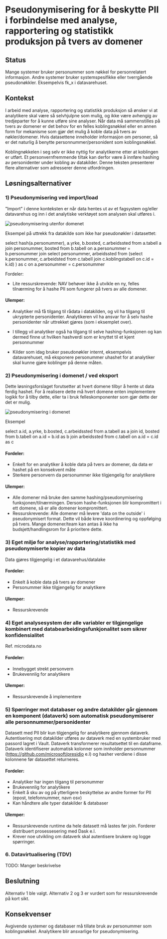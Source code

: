 # Pseudonymisering for å beskytte PII i forbindelse med analyse, rapportering og statistikk produksjon på tvers av domener

## Status

Mange systemer bruker personummer som nøkkel for personrelatert informasjon. Andre systemer bruker systemspesifikke eller tverrgående pseudonøkkler. Eksempelvis fk_x i datavarehuset.

## Kontekst

I arbeid med analyse, rapportering og statistikk produksjon så ønsker vi at analytikere skal være så selvhjulpne som mulig, og ikke være avhengig av tredjeparter for å kunne utføre sine analyser. Når data må sammenstilles på tvers av domener er det behov for en felles koblingsnøkkel eller en annen form for mekanisme som gjør det mulig å koble data på tvers av nøkler/domener. Hvis datasettene inneholder informasjon om personer, så er det naturlig å benytte personnummer/personident som koblingsnøkkel. 

Koblingnøkkelen i seg selv er ikke nyttig for analytikerne etter at koblingen er utført. Et personvernfremmende tiltak kan derfor være å innføre hashing av personidenter under kobling av datakilder. Denne teksten presenterer flere alternativer som adresserer denne utfordringen.

## Løsningsalternativer


### 1) Pseudonymisering ved import/load

"Import" i denne konteksten er når data hentes ut av et fagsystem og/eller datavarehus og inn i det analytiske verktøyet som analysen skal utføres i.

![pseudonymisering utenfor domenet](adr_koblingsnøkkel_utenfor_domenet.png)

Eksempel på uttrekk fra datakilde som ikke har pseudonøkler i datasettet:

select hash(a.personummer), a.yrke, b.bosted, c.arbeidssted 
from a.tabell a
join personummer, bosted from b.tabell on a.personummer = b.personummer
join select personummer, arbeidssted from 
(select k.personummer, c.arbeidsted 
from c.tabell
join c.koblingstabell on c.id = k.id)
) as c on a.personummer = c.personummer


Fordeler:

* Lite ressurskrevende: NAV behøver ikke å utvikle en ny, felles tilnærming for å hashe PII som fungerer på tvers av alle domener.

#### Ulemper:

* Analytiker må få tilgang til rådata i datakilden, og vil ha tilgang til ukrypterte personidenter. Analytikeren vil ha ansvar for å selv hashe personidenter når uttrekket gjøres (som i eksemplet over). 

* I tillegg vil analytiker også ha tilgang til selve hashing-funksjonen og kan dermed finne ut hvilken hashverdi som er knyttet til et kjent personnummer

* Kilder som idag bruker pseudonøkler internt, eksempelvis datavarehuset, må eksponere personummer uhashet for at analytiker skal kunne gjøre koblinger på denne måten.


### 2) Pseudonymisering i domenet / ved eksport

Dette løsningsforslaget forutsetter at hvert domene tilbyr å hente ut data ferdig hashet. For å realisere dette må hvert domene enten implementere logikk for å tilby dette, eller ta i bruk felleskomponenter som gjør dette der det er mulig.

![pseudonymisering i domenet](adr_koblingsnøkkel_i_domenet.png)

Eksempel 

select a.id, a.yrke, b.bosted, c.arbeidssted 
from a.tabell as a
join id, bosted from b.tabell on a.id = b.id as b
join arbeidssted from c.tabell on a.id = c.id as c


#### Fordeler:

* Enkelt for en analytiker å koble data på tvers av domener, da data er hashet på en konsekvent måte
* Sterkere personvern da personummer ikke tilgjengelig for analytikere

#### Ulemper:

* Alle domener må bruke den samme hashing/pseudonymisering funksjonen/tilnærmingen. Dersom hashe-funksjonen blir kompromittert i ett domene, så er alle domener kompromittert.
* Ressurskrevende: Alle domener må levere 'data on the outside' i pseudonymisert format. Dette vil både kreve koordinering og oppfølging på tvers. Mange domener/team kan antas å ikke ha budsjett/handlingsrom for å prioritere dette.


### 3) Eget miljø for analyse/rapportering/statistikk med pseudonymiserte kopier av data

Data gjøres tilgjengelig i et datavarehus/datalake

#### Fordeler:

* Enkelt å koble data på tvers av domener
* Personummer ikke tilgjengelig for analytikere

#### Ulemper:

* Ressurskrevende

### 4) Eget analysesystem der alle variabler er tilgjengelige kombinert med databearbeidingsfunkjonalitet som sikrer konfidensialitet

Ref. microdata.no

#### Fordeler:

* Innebygget strekt personvern 
* Brukevennlig for analytikere

#### Ulemper:

* Ressurskrevende å implementere


### 5) Spørringer mot databaser og andre datakilder går gjennom en komponent (dataverk) som automatisk pseudonymiserer alle personnummer/personidenter

Datasett med PII blir kun tilgjengelig for analytikere gjennom dataverk. Autentisering mot datakilder utføres av dataverk med en systembruker med passord lagret i Vault. Dataverk transformerer resultatsettet til en dataframe. Dataverk identifiserer automatisk kolonner som innholder personnummer (https://github.com/microsoft/presidio e.l) og hasher verdiene i disse kolonnene før datasettet returneres.   


#### Fordeler:

* Analytiker har ingen tilgang til personummer 
* Brukevennlig for analytikere
* Enkelt å sku av og på ytterligere beskyttelse av andre former for PII (epost, telefonnummer, navn osv)
* Kan håndtere alle typer datakilder & databaser

#### Ulemper:

* Ressurskrevende runtime da hele datasett må lastes før join. Forderer distribuert prosessesering med Dask e.l.
* Krever noe utvikling om dataverk skal autentisere brukere og logge spørringer.

### 6. Datavirtualisering (TDV)

TODO: Manger beskrivelse


## Beslutning

Alternativ 1 ble valgt.
Alternativ 2 og 3 er vurdert som for ressurskrevende på kort sikt.


## Konsekvenser

Avgivende systemer og databaser må tillate bruk av personummer som koblingsnøkkel.
Analytikere blir ansvarlige for pseudonymisering.
